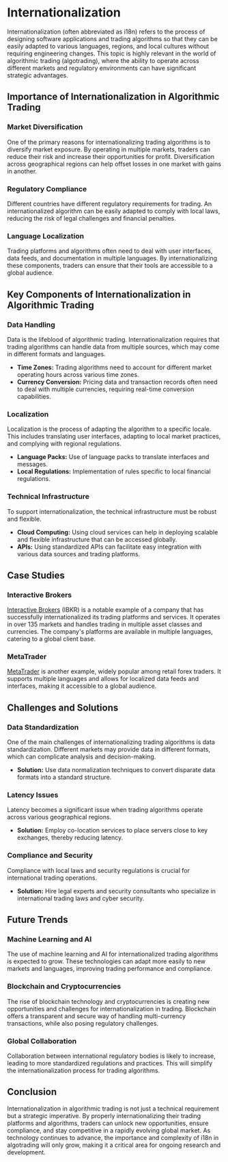# Internationalization

Internationalization (often abbreviated as i18n) refers to the process of designing software applications and trading algorithms so that they can be easily adapted to various languages, regions, and local cultures without requiring engineering changes. This topic is highly relevant in the world of algorithmic trading (algotrading), where the ability to operate across different markets and regulatory environments can have significant strategic advantages.

## Importance of Internationalization in Algorithmic Trading

### Market Diversification

One of the primary reasons for internationalizing trading algorithms is to diversify market exposure. By operating in multiple markets, traders can reduce their risk and increase their opportunities for profit. Diversification across geographical regions can help offset losses in one market with gains in another.

### Regulatory Compliance

Different countries have different regulatory requirements for trading. An internationalized algorithm can be easily adapted to comply with local laws, reducing the risk of legal challenges and financial penalties.

### Language Localization

Trading platforms and algorithms often need to deal with user interfaces, data feeds, and documentation in multiple languages. By internationalizing these components, traders can ensure that their tools are accessible to a global audience.

## Key Components of Internationalization in Algorithmic Trading

### Data Handling

Data is the lifeblood of algorithmic trading. Internationalization requires that trading algorithms can handle data from multiple sources, which may come in different formats and languages.

- **Time Zones:** Trading algorithms need to account for different market operating hours across various time zones.
- **Currency Conversion:** Pricing data and transaction records often need to deal with multiple currencies, requiring real-time conversion capabilities.

### Localization

Localization is the process of adapting the algorithm to a specific locale. This includes translating user interfaces, adapting to local market practices, and complying with regional regulations.

- **Language Packs:** Use of language packs to translate interfaces and messages.
- **Local Regulations:** Implementation of rules specific to local financial regulations.

### Technical Infrastructure

To support internationalization, the technical infrastructure must be robust and flexible.

- **Cloud Computing:** Using cloud services can help in deploying scalable and flexible infrastructure that can be accessed globally.
- **APIs:** Using standardized APIs can facilitate easy integration with various data sources and trading platforms.

## Case Studies

### Interactive Brokers

[Interactive Brokers](https://www.interactivebrokers.com) (IBKR) is a notable example of a company that has successfully internationalized its trading platforms and services. It operates in over 135 markets and handles trading in multiple asset classes and currencies. The company's platforms are available in multiple languages, catering to a global client base.

### MetaTrader

[MetaTrader](https://www.metatrader4.com) is another example, widely popular among retail forex traders. It supports multiple languages and allows for localized data feeds and interfaces, making it accessible to a global audience.

## Challenges and Solutions

### Data Standardization

One of the main challenges of internationalizing trading algorithms is data standardization. Different markets may provide data in different formats, which can complicate analysis and decision-making.

- **Solution:** Use data normalization techniques to convert disparate data formats into a standard structure.

### Latency Issues

Latency becomes a significant issue when trading algorithms operate across various geographical regions.

- **Solution:** Employ co-location services to place servers close to key exchanges, thereby reducing latency.

### Compliance and Security

Compliance with local laws and security regulations is crucial for international trading operations.

- **Solution:** Hire legal experts and security consultants who specialize in international trading laws and cyber security.

## Future Trends

### Machine Learning and AI

The use of machine learning and AI for internationalized trading algorithms is expected to grow. These technologies can adapt more easily to new markets and languages, improving trading performance and compliance.

### Blockchain and Cryptocurrencies

The rise of blockchain technology and cryptocurrencies is creating new opportunities and challenges for internationalization in trading. Blockchain offers a transparent and secure way of handling multi-currency transactions, while also posing regulatory challenges.

### Global Collaboration

Collaboration between international regulatory bodies is likely to increase, leading to more standardized regulations and practices. This will simplify the internationalization process for trading algorithms.

## Conclusion

Internationalization in algorithmic trading is not just a technical requirement but a strategic imperative. By properly internationalizing their trading platforms and algorithms, traders can unlock new opportunities, ensure compliance, and stay competitive in a rapidly evolving global market. As technology continues to advance, the importance and complexity of i18n in algotrading will only grow, making it a critical area for ongoing research and development.